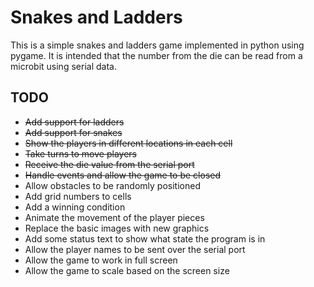 # Snakes and Ladders

This is a simple snakes and ladders game implemented in python using pygame. It is intended that the number from the die can be read from a microbit using serial data.

## TODO

* ~~Add support for ladders~~
* ~~Add support for snakes~~
* ~~Show the players in different locations in each cell~~
* ~~Take turns to move players~~
* ~~Receive the die value from the serial port~~
* ~~Handle events and allow the game to be closed~~
* Allow obstacles to be randomly positioned
* Add grid numbers to cells
* Add a winning condition
* Animate the movement of the player pieces
* Replace the basic images with new graphics
* Add some status text to show what state the program is in
* Allow the player names to be sent over the serial port
* Allow the game to work in full screen
* Allow the game to scale based on the screen size

